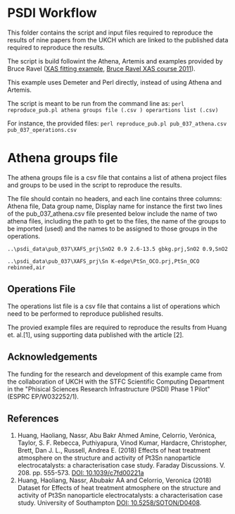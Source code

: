 # PSDI Workflow
This folder contains the script and input files required to reproduce the 
results of nine papers from the UKCH which are linked to the published data
required to reproduce the results.

The script is build followint the Athena, Artemis and examples provided by Bruce Ravel 
([XAS fitting example](https://github.com/bruceravel/XAS-Education/tree/master/Examples/FeS2),
[Bruce Ravel XAS course 2011](https://www.diamond.ac.uk/Instruments/Spectroscopy/Techniques/XAS.html)).

This example uses Demeter and Perl directly, instead of using Athena and Artemis.

The script is meant to be run from the command line as:
 `perl reproduce_pub.pl athena groups file (.csv ) operartions list (.csv)`

For instance, the provided files:
 `perl reproduce_pub.pl pub_037_athena.csv pub_037_operations.csv`
 
# Athena groups file
The athena groups file is a csv file that contains a list of athena project 
files and groups to be used in the script to reproduce the results.

The file should contain no headers, and each line contains three columns: Athena
file, Data group name, Display name for instance the first two lines of the 
pub_037_athena.csv file presented below include the name of two athena files, 
including the path to get to the files, the name of the groups to be imported 
(used) and the names to be assigned to those groups in the operations.

`..\psdi_data\pub_037\XAFS_prj\SnO2 0.9 2.6-13.5 gbkg.prj,SnO2 0.9,SnO2`

`..\psdi_data\pub_037\XAFS_prj\Sn K-edge\PtSn_OCO.prj,PtSn_OCO rebinned,air`


## Operations File
The operations list file is a csv file that contains a list of operations 
which need to be performed to reproduce published results.

The provied example files are required to reproduce the results from Huang et. al.[1], 
using supporting data published with the article [2]. 

## Acknowledgements
The funding for the research and development of this example came from the 
collaboration of UKCH with the STFC Scientific Computing Department in the 
"Phisical Sciences Research Infrastructure (PSDI) Phase 1 Pilot" (ESPRC 
EP/W032252/1).

## References
1. Huang, Haoliang, Nassr, Abu Bakr Ahmed Amine, Celorrio, Verónica, 
   Taylor, S. F. Rebecca, Puthiyapura, Vinod Kumar, Hardacre, Christopher, 
   Brett, Dan J. L., Russell, Andrea E. (2018) Effects of heat treatment 
   atmosphere on the structure and activity of Pt3Sn nanoparticle 
   electrocatalysts: a characterisation case study. Faraday Discussions. 
   V. 208. pp. 555-573. [DOI: 10.1039/c7fd00221a](https://doi.org/10.1039/c7fd00221a)
2. Huang, Haoliang, Nassr, Abubakr AA and Celorrio, Veronica (2018) 
   Dataset for Effects of heat treatment atmosphere on the structure and
   activity of Pt3Sn nanoparticle electrocatalysts: a characterisation case
   study. University of Southampton [DOI: 10.5258/SOTON/D0408](https://dx.doi.org/10.5258/SOTON/D0408).
   
   